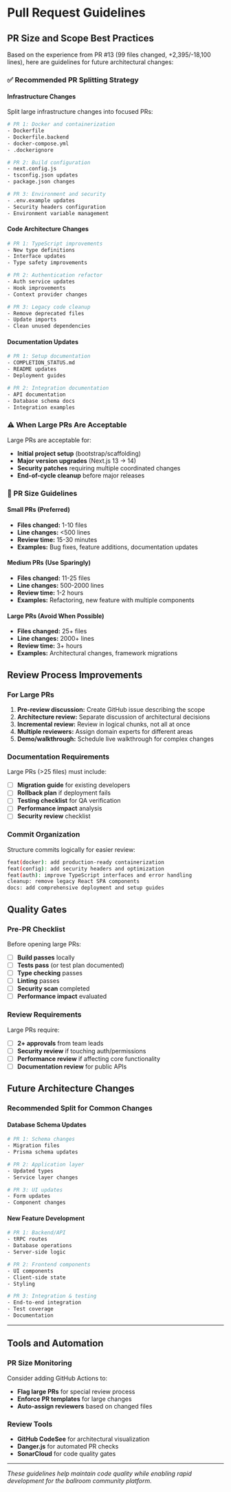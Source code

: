 # Pull Request Guidelines

## PR Size and Scope Best Practices

Based on the experience from PR #13 (99 files changed, +2,395/-18,100 lines), here are guidelines for future architectural changes:

### ✅ Recommended PR Splitting Strategy

#### **Infrastructure Changes**
Split large infrastructure changes into focused PRs:

```bash
# PR 1: Docker and containerization
- Dockerfile
- Dockerfile.backend  
- docker-compose.yml
- .dockerignore

# PR 2: Build configuration
- next.config.js
- tsconfig.json updates
- package.json changes

# PR 3: Environment and security
- .env.example updates
- Security headers configuration
- Environment variable management
```

#### **Code Architecture Changes**
```bash
# PR 1: TypeScript improvements
- New type definitions
- Interface updates
- Type safety improvements

# PR 2: Authentication refactor
- Auth service updates
- Hook improvements
- Context provider changes

# PR 3: Legacy code cleanup
- Remove deprecated files
- Update imports
- Clean unused dependencies
```

#### **Documentation Updates**
```bash
# PR 1: Setup documentation
- COMPLETION_STATUS.md
- README updates
- Deployment guides

# PR 2: Integration documentation  
- API documentation
- Database schema docs
- Integration examples
```

### ⚠️ When Large PRs Are Acceptable

Large PRs are acceptable for:
- **Initial project setup** (bootstrap/scaffolding)
- **Major version upgrades** (Next.js 13 → 14)
- **Security patches** requiring multiple coordinated changes
- **End-of-cycle cleanup** before major releases

### 🎯 PR Size Guidelines

#### **Small PRs (Preferred)**
- **Files changed:** 1-10 files
- **Line changes:** <500 lines
- **Review time:** 15-30 minutes
- **Examples:** Bug fixes, feature additions, documentation updates

#### **Medium PRs (Use Sparingly)**
- **Files changed:** 11-25 files  
- **Line changes:** 500-2000 lines
- **Review time:** 1-2 hours
- **Examples:** Refactoring, new feature with multiple components

#### **Large PRs (Avoid When Possible)**
- **Files changed:** 25+ files
- **Line changes:** 2000+ lines
- **Review time:** 3+ hours
- **Examples:** Architectural changes, framework migrations

## Review Process Improvements

### **For Large PRs**
1. **Pre-review discussion:** Create GitHub issue describing the scope
2. **Architecture review:** Separate discussion of architectural decisions
3. **Incremental review:** Review in logical chunks, not all at once
4. **Multiple reviewers:** Assign domain experts for different areas
5. **Demo/walkthrough:** Schedule live walkthrough for complex changes

### **Documentation Requirements**
Large PRs (>25 files) must include:
- [ ] **Migration guide** for existing developers
- [ ] **Rollback plan** if deployment fails
- [ ] **Testing checklist** for QA verification
- [ ] **Performance impact** analysis
- [ ] **Security review** checklist

### **Commit Organization**
Structure commits logically for easier review:
```bash
feat(docker): add production-ready containerization
feat(config): add security headers and optimization  
feat(auth): improve TypeScript interfaces and error handling
cleanup: remove legacy React SPA components
docs: add comprehensive deployment and setup guides
```

## Quality Gates

### **Pre-PR Checklist**
Before opening large PRs:
- [ ] **Build passes** locally
- [ ] **Tests pass** (or test plan documented)
- [ ] **Type checking** passes
- [ ] **Linting** passes
- [ ] **Security scan** completed
- [ ] **Performance impact** evaluated

### **Review Requirements**
Large PRs require:
- [ ] **2+ approvals** from team leads
- [ ] **Security review** if touching auth/permissions
- [ ] **Performance review** if affecting core functionality
- [ ] **Documentation review** for public APIs

## Future Architecture Changes

### **Recommended Split for Common Changes**

#### **Database Schema Updates**
```bash
# PR 1: Schema changes
- Migration files
- Prisma schema updates

# PR 2: Application layer
- Updated types
- Service layer changes

# PR 3: UI updates
- Form updates
- Component changes
```

#### **New Feature Development**
```bash
# PR 1: Backend/API
- tRPC routes
- Database operations
- Server-side logic

# PR 2: Frontend components
- UI components
- Client-side state
- Styling

# PR 3: Integration & testing
- End-to-end integration
- Test coverage
- Documentation
```

---

## Tools and Automation

### **PR Size Monitoring**
Consider adding GitHub Actions to:
- **Flag large PRs** for special review process
- **Enforce PR templates** for large changes
- **Auto-assign reviewers** based on changed files

### **Review Tools**
- **GitHub CodeSee** for architectural visualization
- **Danger.js** for automated PR checks
- **SonarCloud** for code quality gates

---

*These guidelines help maintain code quality while enabling rapid development for the ballroom community platform.*